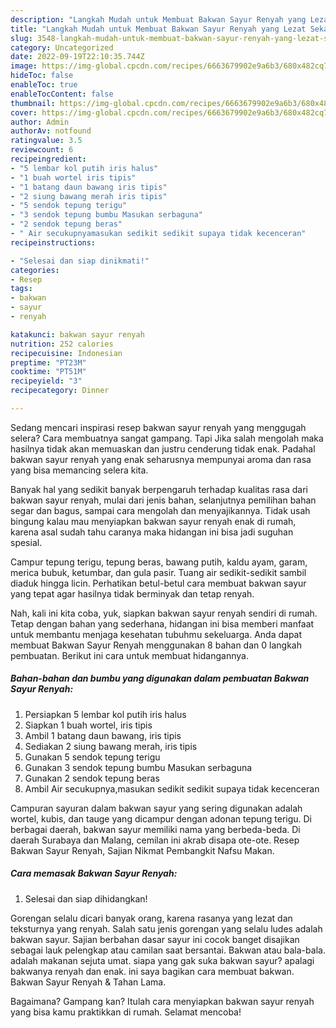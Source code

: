 ```yaml
---
description: "Langkah Mudah untuk Membuat Bakwan Sayur Renyah yang Lezat Sekali, Buat Buka Puasa Lezat Sekali"
title: "Langkah Mudah untuk Membuat Bakwan Sayur Renyah yang Lezat Sekali, Buat Buka Puasa Lezat Sekali"
slug: 3548-langkah-mudah-untuk-membuat-bakwan-sayur-renyah-yang-lezat-sekali-buat-buka-puasa-lezat-sekali
category: Uncategorized
date: 2022-09-19T22:10:35.744Z
image: https://img-global.cpcdn.com/recipes/6663679902e9a6b3/680x482cq70/bakwan-sayur-renyah-foto-resep-utama.jpg
hideToc: false
enableToc: true
enableTocContent: false
thumbnail: https://img-global.cpcdn.com/recipes/6663679902e9a6b3/680x482cq70/bakwan-sayur-renyah-foto-resep-utama.jpg
cover: https://img-global.cpcdn.com/recipes/6663679902e9a6b3/680x482cq70/bakwan-sayur-renyah-foto-resep-utama.jpg
author: Admin
authorAv: notfound
ratingvalue: 3.5
reviewcount: 6
recipeingredient:
- "5 lembar kol putih iris halus"
- "1 buah wortel iris tipis"
- "1 batang daun bawang iris tipis"
- "2 siung bawang merah iris tipis"
- "5 sendok tepung terigu"
- "3 sendok tepung bumbu Masukan serbaguna"
- "2 sendok tepung beras"
- " Air secukupnyamasukan sedikit sedikit supaya tidak kecenceran"
recipeinstructions:

- "Selesai dan siap dinikmati!"
categories:
- Resep
tags:
- bakwan
- sayur
- renyah

katakunci: bakwan sayur renyah 
nutrition: 252 calories
recipecuisine: Indonesian
preptime: "PT23M"
cooktime: "PT51M"
recipeyield: "3"
recipecategory: Dinner

---
```



Sedang mencari inspirasi resep bakwan sayur renyah yang menggugah selera? Cara membuatnya sangat gampang. Tapi Jika salah mengolah maka hasilnya tidak akan memuaskan dan justru cenderung tidak enak. Padahal bakwan sayur renyah yang enak seharusnya mempunyai aroma dan rasa yang bisa memancing selera kita.


Banyak hal yang sedikit banyak berpengaruh terhadap kualitas rasa dari bakwan sayur renyah, mulai dari jenis bahan, selanjutnya pemilihan bahan segar dan bagus, sampai cara mengolah dan menyajikannya. Tidak usah bingung kalau mau menyiapkan bakwan sayur renyah enak di rumah, karena asal sudah tahu caranya maka hidangan ini bisa jadi suguhan spesial.

Campur tepung terigu, tepung beras, bawang putih, kaldu ayam, garam, merica bubuk, ketumbar, dan gula pasir. Tuang air sedikit-sedikit sambil diaduk hingga licin. Perhatikan betul-betul cara membuat bakwan sayur yang tepat agar hasilnya tidak berminyak dan tetap renyah.


Nah, kali ini kita coba, yuk, siapkan bakwan sayur renyah sendiri di rumah. Tetap dengan bahan yang sederhana, hidangan ini bisa memberi manfaat untuk membantu menjaga kesehatan tubuhmu sekeluarga. Anda dapat membuat Bakwan Sayur Renyah menggunakan 8 bahan dan 0 langkah pembuatan. Berikut ini cara untuk membuat hidangannya.

<!--inarticleads1-->

##### Bahan-bahan dan bumbu yang digunakan dalam pembuatan Bakwan Sayur Renyah:

1. Persiapkan 5 lembar kol putih iris halus
1. Siapkan 1 buah wortel, iris tipis
1. Ambil 1 batang daun bawang, iris tipis
1. Sediakan 2 siung bawang merah, iris tipis
1. Gunakan 5 sendok tepung terigu
1. Gunakan 3 sendok tepung bumbu Masukan serbaguna
1. Gunakan 2 sendok tepung beras
1. Ambil  Air secukupnya,masukan sedikit sedikit supaya tidak kecenceran


Campuran sayuran dalam bakwan sayur yang sering digunakan adalah wortel, kubis, dan tauge yang dicampur dengan adonan tepung terigu. Di berbagai daerah, bakwan sayur memiliki nama yang berbeda-beda. Di daerah Surabaya dan Malang, cemilan ini akrab disapa ote-ote. Resep Bakwan Sayur Renyah, Sajian Nikmat Pembangkit Nafsu Makan. 

<!--inarticleads2-->

##### Cara memasak Bakwan Sayur Renyah:


1. Selesai dan siap dihidangkan!

Gorengan selalu dicari banyak orang, karena rasanya yang lezat dan teksturnya yang renyah. Salah satu jenis gorengan yang selalu ludes adalah bakwan sayur. Sajian berbahan dasar sayur ini cocok banget disajikan sebagai lauk pelengkap atau camilan saat bersantai. Bakwan atau bala-bala. adalah makanan sejuta umat. siapa yang gak suka bakwan sayur? apalagi bakwanya renyah dan enak. ini saya bagikan cara membuat bakwan. Bakwan Sayur Renyah &amp; Tahan Lama. 

Bagaimana? Gampang kan? Itulah cara menyiapkan bakwan sayur renyah yang bisa kamu praktikkan di rumah. Selamat mencoba!
